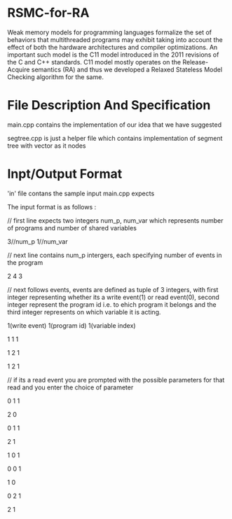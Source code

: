 # RSMC-for-RA

Weak memory models for programming languages formalize the set of behaviors that multithreaded programs may exhibit taking
into account the effect of both the hardware architectures and compiler optimizations. An important such model is the C11 model introduced in the 2011 revisions of the C and C++ standards. C11 model mostly operates on the Release-Acquire semantics (RA) and thus we developed a Relaxed Stateless Model Checking algorithm for the same.  

# File Description And Specification
main.cpp contains the implementation of our idea that we have suggested

segtree.cpp is just a helper file which contains implementation of segment tree with vector as it nodes

# Inpt/Output Format
'in' file contans the sample input main.cpp expects

The input format is as follows : 

// first line expects two integers num_p, num_var which represents number of programs and number of shared variables

3//num_p 1//num_var

// next line contains num_p intergers, each specifying number of events in the program 

2 4 3

// next follows events, events are defined as tuple of 3 integers, with first integer representing whether its a write event(1) or read event(0), second integer represent the program id i.e. to ehich program it belongs and the third integer represents on which variable it is acting.

1(write event) 1(program id) 1(variable index)

1 1 1

1 2 1

1 2 1

// if its a read event you are prompted with the possible parameters for that read and you enter the choice of parameter

0 1 1

2 0

0 1 1

2 1

1 0 1

0 0 1

1 0

0 2 1

2 1
